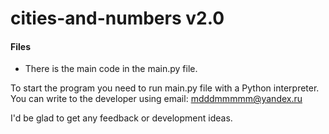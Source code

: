 # cities-and-numbers v2.0

#### Files
 - There is the main code in the main.py file.

To start the program you need to run main.py file with a Python interpreter.
You can write to the developer using email: mdddmmmmm@yandex.ru

I'd be glad to get any feedback or development ideas.
